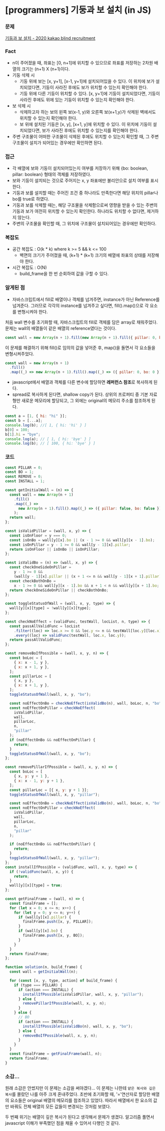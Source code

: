 # [programmers] 기둥과 보 설치 (in JS)

### 문제

[기둥과 보 설치 - 2020 kakao blind recruitment](https://programmers.co.kr/learn/courses/30/lessons/60061)

### Fact

- n이 주어졌을 때, 좌표는 [0, n+1]에 위치할 수 있으므로 좌표를 저장하는 2차원 배열의 크기는 (n+1) X (n+1)이다.
- 기둥 삭제 시
  - 기둥 위에 보는 [x, y+1], [x-1, y+1]에 설치되어있을 수 있다. 이 위치에 보가 설치되었다면, 기둥이 사라진 후에도 보가 위치할 수 있는지 확인해야 한다.
  - 기둥 위에 다른 기둥이 위치할 수 있다. [x, y+1]에 기둥이 설치되었다면, 기둥이 사라진 후에도 위에 있는 기둥이 위치할 수 있는지 확인해야 한다.
- 보 삭제 시
  - 삭제하고자 하는 보의 왼쪽 보(x-1, y)와 오른쪽 보(x+1,y)가 삭제된 벽에서도 위치할 수 있는지 확인해야 한다.
  - 보 위에 설치된 기둥은 [x, y], [x+1, y]에 위치할 수 있다. 이 위치에 기둥이 설치되었다면, 보가 사라진 후에도 위치할 수 있는지를 확인해야 한다.
- 주변 구조물이 어떠한 구조물이 삭제된 후에도 위치할 수 있는지 확인할 때, 그 주변 구조물이 설치가 되어있는 경우에만 확인하면 된다.

### 접근

- 각 배열에 보와 기둥이 설치되어있는지 여부를 저장하기 위해 {bo: boolean, pillar: boolean} 형태의 객체를 저장하였다.
- 보와 기둥이 설치되는 것으로 주어지는 x, y 좌표에만 불리안으로 설치 여부를 표시한다.
- 기둥과 보를 설치할 때는 주어진 조건 중 하나라도 만족한다면 해당 위치의 pillar나 bo를 true로 하였다.
- 기둥과 보를 삭제할 때는, 해당 구조물을 삭제함으로써 영향을 받을 수 있는 주변의 기둥과 보가 여전히 위치할 수 있는지 확인한다. 하나라도 위치할 수 없다면, 제거하지 않는다.
- 주변의 구조물을 확인할 때, 그 위치에 구조물이 설치되어있는 경우에만 확인하다.

### 복잡도

- 공간 복잡도 : O(k \* k) where k >= 5 && k <= 100
  - 벽면의 크기가 주어졌을 때, (k+1) \* (k+1) 크기의 배열에 좌표의 상태를 저장해야 한다.
- 시간 복잡도 : O(N)
  - build_frame을 한 번 순회하여 값을 구할 수 있다.

### 알게된 점

- 자바스크립트에서 fill로 배열이나 객체를 넘겨주면, instance가 아닌 Reference를 넘겨준다. 그러므로 각각의 instance를 넘겨주고 싶다면, fill().map()으로 각 요소를 변형시켜야 한다.

처음 wall 변수를 초기화할 때, 자바스크립트의 fill로 객체를 담은 array로 채워주었다.
문제는 wall의 배열들이 같은 배열의 reference였다는 것이다.

```javascript
const wall = new Array(n + 1).fill(new Array(n + 1).fill({ pillar: 0, bo: 0 }));
```

이 문제를 해결하기 위해 fill()로 임의의 값을 넣어준 후, map()을 돌면서 각 요소들을 변형시켜주었다.

```javascript
const wall = new Array(n + 1)
  .fill()
  .map((_) => new Array(n + 1).fill().map((_) => ({ pillar: 0, bo: 0 })));
```

- javascript에서 배열과 객체를 다른 변수에 할당하면 **레퍼런스 참조**로 복사하게 된다.
- spread로 복사하게 된다면, shallow copy가 된다. 상위의 프로퍼티 중 기본 자료형만 새로운 메모리에 할당되고, 그 외에는 original의 메모리 주소를 참조하게 된다.

```javascript
const a = [1, { hi: "hi" }];
const b = [...a];
console.log(b); //[ 1, { hi: 'hi' } ]
b[0] = 100;
b[1].hi = "bye";
console.log(a); // [ 1, { hi: 'bye' } ]
console.log(b); // [ 100, { hi: 'bye' } ]
```

### 코드

```javascript
const PILLAR = 0;
const BO = 1;
const REMOVE = 0;
const INSTALL = 1;

const getInitialWall = (n) => {
  const wall = new Array(n + 1)
    .fill()
    .map((_) =>
      new Array(n + 1).fill().map((_) => ({ pillar: false, bo: false }))
    );
  return wall;
};

const isValidPillar = (wall, x, y) => {
  const isOnFloor = y === 0;
  const isOnBo = wall[y][x].bo || (x - 1 >= 0 && wall[y][x - 1].bo);
  const isOnPillar = y - 1 >= 0 && wall[y - 1][x].pillar;
  return isOnFloor || isOnBo || isOnPillar;
};

const isValidBo = (n) => (wall, x, y) => {
  const checkOneSideOnPillar =
    y - 1 >= 0 &&
    (wall[y - 1][x].pillar || (x + 1 <= n && wall[y - 1][x + 1].pillar));
  const checkBothOnBo =
    x - 1 >= 0 && wall[y][x - 1].bo && x + 1 < n && wall[y][x + 1].bo;
  return checkOneSideOnPillar || checkBothOnBo;
};

const toggleStatusOfWall = (wall, x, y, type) => {
  wall[y][x][type] = !wall[y][x][type];
};

const checkNoEffect = (validFunc, testWall, locList, n, type) => {
  const passAllValidFunc = locList
    .filter((loc) => loc.x >= 0 && loc.y <= n && testWall[loc.y][loc.x][type])
    .every((loc) => validFunc(testWall, loc.x, loc.y));
  return passAllValidFunc;
};

const removeBoIfPossible = (wall, x, y, n) => {
  const boLoc = [
    { x: x - 1, y },
    { x: x + 1, y },
  ];
  const pillarLoc = [
    { x, y },
    { x: x + 1, y },
  ];
  toggleStatusOfWall(wall, x, y, "bo");

  const noEffectOnBo = checkNoEffect(isValidBo(n), wall, boLoc, n, "bo");
  const noEffectOnPillar = checkNoEffect(
    isValidPillar,
    wall,
    pillarLoc,
    n,
    "pillar"
  );
  if (noEffectOnBo && noEffectOnPillar) {
    return;
  }
  toggleStatusOfWall(wall, x, y, "bo");
};

const removePillarIfPossible = (wall, x, y, n) => {
  const boLoc = [
    { x, y: y + 1 },
    { x: x - 1, y: y + 1 },
  ];
  const pillarLoc = [{ x, y: y + 1 }];
  toggleStatusOfWall(wall, x, y, "pillar");

  const noEffectOnBo = checkNoEffect(isValidBo(n), wall, boLoc, n, "bo");
  const noEffectOnPillar = checkNoEffect(
    isValidPillar,
    wall,
    pillarLoc,
    n,
    "pillar"
  );

  if (noEffectOnBo && noEffectOnPillar) {
    return;
  }
  toggleStatusOfWall(wall, x, y, "pillar");
};
const installIfPossible = (validFunc, wall, x, y, type) => {
  if (!validFunc(wall, x, y)) {
    return;
  }
  wall[y][x][type] = true;
};

const getFinalFrame = (wall, n) => {
  const finalFrame = [];
  for (let x = 0; x <= n; x++) {
    for (let y = 0; y <= n; y++) {
      if (wall[y][x].pillar) {
        finalFrame.push([x, y, PILLAR]);
      }
      if (wall[y][x].bo) {
        finalFrame.push([x, y, BO]);
      }
    }
  }
  return finalFrame;
};

function solution(n, build_frame) {
  const wall = getInitialWall(n);

  for (const [x, y, type, action] of build_frame) {
    if (type === PILLAR) {
      if (action === INSTALL) {
        installIfPossible(isValidPillar, wall, x, y, "pillar");
      } else {
        removePillarIfPossible(wall, x, y, n);
      }
    } else {
      // BO
      if (action === INSTALL) {
        installIfPossible(isValidBo(n), wall, x, y, "bo");
      } else {
        removeBoIfPossible(wall, x, y, n);
      }
    }
  }
  const finalFrame = getFinalFrame(wall, n);
  return finalFrame;
}
```

### 소감...

원래 소감은 안썼지만 이 문제는 소감을 써야겠다...
이 문제는 나한테 `얕은 복사와 깊은 복사`를 몰랐던 나를 아주 크게 혼내주었다.
초반에 초기화할 때, '='연산자로 할당한 배열의 요소들은 original 배열의 메모리를 참조하고 있었다. 따라서 배열에서 한 요소의 값만 바꿔도 전체 배열의 모든 값들이 변경되는 것처럼 보였다.

두 번째 위기는 배열이 깊은 복사가 된다고 생각해서 문제가 생겼다. 알고리즘 풀면서 javascript 이해가 부족했던 점을 채울 수 있어서 다행인 것 같다.
